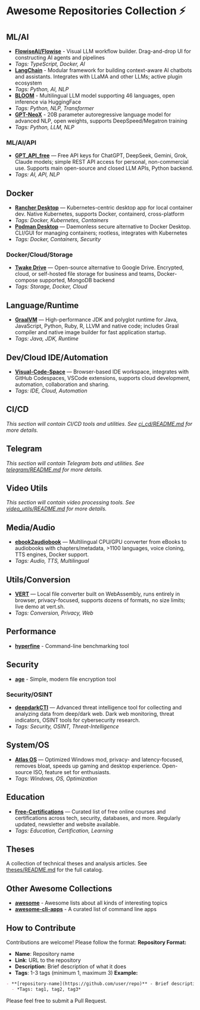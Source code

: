 # Awesome Repositories Collection ⚡
## ML/AI
- **[FlowiseAI/Flowise](https://github.com/FlowiseAI/Flowise)** - Visual LLM workflow builder. Drag-and-drop UI for constructing AI agents and pipelines  
- *Tags: TypeScript, Docker, AI*
- **[LangChain](https://github.com/hwchase17/langchain)** - Modular framework for building context-aware AI chatbots and assistants. Integrates with LLaMA and other LLMs; active plugin ecosystem  
- *Tags: Python, AI, NLP*
- **[BLOOM](https://github.com/bigscience-workshop/bloom)** - Multilingual LLM model supporting 46 languages, open inference via HuggingFace  
- *Tags: Python, NLP, Transformer*
- **[GPT-NeoX](https://github.com/EleutherAI/gpt-neox)** - 20B parameter autoregressive language model for advanced NLP, open weights, supports DeepSpeed/Megatron training  
- *Tags: Python, LLM, NLP*
### ML/AI/API
- **[GPT_API_free](https://github.com/chatanywhere/GPT_API_free)** — Free API keys for ChatGPT, DeepSeek, Gemini, Grok, Claude models; simple REST API access for personal, non-commercial use. Supports main open-source and closed LLM APIs, Python backend.  
- *Tags: AI, API, NLP*
## Docker
- **[Rancher Desktop](https://github.com/rancher-sandbox/rancher-desktop)** — Kubernetes-centric desktop app for local container dev. Native Kubernetes, supports Docker, containerd, cross-platform  
- *Tags: Docker, Kubernetes, Containers*
- **[Podman Desktop](https://github.com/containers/podman-desktop)** — Daemonless secure alternative to Docker Desktop. CLI/GUI for managing containers; rootless, integrates with Kubernetes  
- *Tags: Docker, Containers, Security*
### Docker/Cloud/Storage
- **[Twake Drive](https://github.com/linagora/twake-drive)** — Open-source alternative to Google Drive. Encrypted, cloud, or self-hosted file storage for business and teams, Docker-compose supported, MongoDB backend  
- *Tags: Storage, Docker, Cloud*
## Language/Runtime
- **[GraalVM](https://github.com/oracle/graal)** — High-performance JDK and polyglot runtime for Java, JavaScript, Python, Ruby, R, LLVM and native code; includes Graal compiler and native image builder for fast application startup.  
- *Tags: Java, JDK, Runtime*
## Dev/Cloud IDE/Automation
- **[Visual-Code-Space](https://github.com/Visual-Code-Space/Visual-Code-Space)** — Browser-based IDE workspace, integrates with GitHub Codespaces, VSCode extensions, supports cloud development, automation, collaboration and sharing.  
- *Tags: IDE, Cloud, Automation*
## CI/CD
*This section will contain CI/CD tools and utilities. See [ci_cd/README.md](ci_cd/README.md) for more details.*
## Telegram
*This section will contain Telegram bots and utilities. See [telegram/README.md](telegram/README.md) for more details.*
## Video Utils
*This section will contain video processing tools. See [video_utils/README.md](video_utils/README.md) for more details.*
## Media/Audio
- **[ebook2audiobook](https://github.com/DrewThomasson/ebook2audiobook)** — Multilingual CPU/GPU converter from eBooks to audiobooks with chapters/metadata, >1100 languages, voice cloning, TTS engines, Docker support.  
- *Tags: Audio, TTS, Multilingual*
## Utils/Conversion
- **[VERT](https://github.com/VERT-sh/VERT)** — Local file converter built on WebAssembly, runs entirely in browser, privacy-focused, supports dozens of formats, no size limits; live demo at vert.sh.  
- *Tags: Conversion, Privacy, Web*
## Performance
- **[hyperfine](https://github.com/sharkdp/hyperfine)** - Command-line benchmarking tool
## Security
- **[age](https://github.com/FiloSottile/age)** - Simple, modern file encryption tool
### Security/OSINT
- **[deepdarkCTI](https://github.com/fastfire/deepdarkCTI/)** — Advanced threat intelligence tool for collecting and analyzing data from deep/dark web. Dark web monitoring, threat indicators, OSINT tools for cybersecurity research.  
- *Tags: Security, OSINT, Threat-Intelligence*
## System/OS
- **[Atlas OS](https://github.com/Atlas-OS/Atlas)** — Optimized Windows mod, privacy- and latency-focused, removes bloat, speeds up gaming and desktop experience. Open-source ISO, feature set for enthusiasts.  
- *Tags: Windows, OS, Optimization*
## Education
- **[Free-Certifications](https://github.com/cloudcommunity/Free-Certifications)** — Curated list of free online courses and certifications across tech, security, databases, and more. Regularly updated, newsletter and website available.  
- *Tags: Education, Certification, Learning*
## Theses
A collection of technical theses and analysis articles. See [theses/README.md](theses/README.md) for the full catalog.
## Other Awesome Collections
- **[awesome](https://github.com/sindresorhus/awesome)** - Awesome lists about all kinds of interesting topics
- **[awesome-cli-apps](https://github.com/agarrharr/awesome-cli-apps)** - A curated list of command line apps
## How to Contribute
Contributions are welcome! Please follow the format:
**Repository Format:**
- **Name**: Repository name
- **Link**: URL to the repository
- **Description**: Brief description of what it does
- **Tags**: 1-3 tags (minimum 1, maximum 3)
**Example:**
```markdown
- **[repository-name](https://github.com/user/repo)** - Brief description
  - *Tags: tag1, tag2, tag3*
```
Please feel free to submit a Pull Request.
